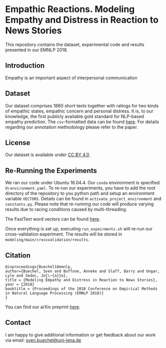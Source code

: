 # Empathic Reactions. Modeling Empathy and Distress in Reaction to News Stories

This repository contains the dataset, experimental code and results presented in our EMNLP 2018.

## Introduction
Empathy is an important aspect of interpersonal communication

## Dataset
Our dataset comprises 1860 short texts together with ratings for two kinds of empathic states, empathic concern and personal distress. It is, to our knowledge, the first publicly available gold standard for NLP-based empathy prediction. The `csv`-formatted data can be found [here](data/responses/data/messages.csv). For details regarding our annotation methodology please refer to the paper.

## License
Our dataset is available under [CC BY 4.0](https://creativecommons.org/licenses/by/4.0/).

## Re-Running the Experiments
We ran our code under Ubuntu 16.04.4. Our `conda` environment is specified in `environment.yaml`. To re-run our experiments, you have to add the root directory of the repository to you python path and setup an environment variable `VECTORS`. Details can be found in `activate_project_environment` and `constants.py`. Please note that re-running our code will produce varying results due to racing conditions caused by multi-threading.

The FastText word vectors can be found [here](https://fasttext.cc/docs/en/english-vectors.html).

Once everything is set up, executing `run_expeirments.sh` will re-run our cross-validation experiment. The results will be stored in `modeling/main/crossvalidation/results`.

## Citation

```
@inproceedings{Buechel18emnlp,
author={Buechel, Sven and Buffone, Anneke and Slaff, Barry and Ungar, Lyle and Sedoc, Jo{\~{a}}o},
title = {Modeling Empathy and Distress in Reaction to News Stories},
year = {2018}
booktitle = {Proceedings of the 2018 Conference on Empirical Methods in Natural Language Processing (EMNLP 2018)}
}
```

You can find our arXiv preprint [here](https://arxiv.org/pdf/1808.10399.pdf).

## Contact
I am happy to give additional information or get feedback about our work via email: sven.buechel@uni-jena.de
